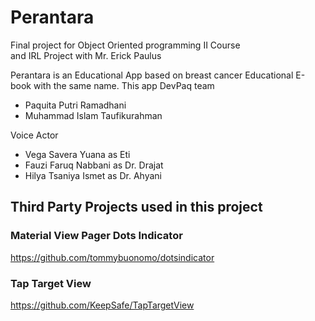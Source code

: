 # Perantara
Final project for Object Oriented programming II Course <br/>
and IRL Project with Mr. Erick Paulus <br/>

Perantara is an Educational App based on breast cancer Educational E-book with the same name.
This app 
DevPaq team
- Paquita Putri Ramadhani
- Muhammad Islam Taufikurahman

Voice Actor
- Vega Savera Yuana as Eti
- Fauzi Faruq Nabbani as Dr. Drajat
- Hilya Tsaniya Ismet as Dr. Ahyani

## Third Party Projects used in this project
### Material View Pager Dots Indicator <br/>
https://github.com/tommybuonomo/dotsindicator
<br/>
### Tap Target View <br/>
https://github.com/KeepSafe/TapTargetView
